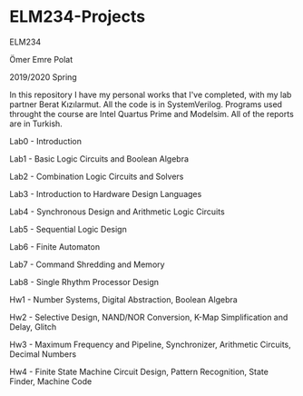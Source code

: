 # ELM234-Projects
ELM234

Ömer Emre Polat

2019/2020 Spring

In this repository I have my personal works that I've completed, with my lab partner Berat Kızılarmut.
All the code is in SystemVerilog. Programs used throught the course are Intel Quartus Prime and Modelsim.
All of the reports are in Turkish.

Lab0 - Introduction

Lab1 - Basic Logic Circuits and Boolean Algebra

Lab2 - Combination Logic Circuits and Solvers 

Lab3 - Introduction to Hardware Design Languages

Lab4 - Synchronous Design and Arithmetic Logic Circuits

Lab5 - Sequential Logic Design

Lab6 - Finite Automaton

Lab7 - Command Shredding and Memory

Lab8 - Single Rhythm Processor Design 



Hw1 - Number Systems, Digital Abstraction, Boolean Algebra

Hw2 - Selective Design, NAND/NOR Conversion, K-Map Simplification and Delay, Glitch

Hw3 - Maximum Frequency and Pipeline, Synchronizer, Arithmetic Circuits, Decimal Numbers

Hw4 - Finite State Machine Circuit Design, Pattern Recognition, State Finder, Machine Code
